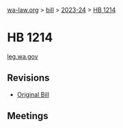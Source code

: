 [wa-law.org](/) > [bill](/bill/) > [2023-24](/bill/2023-24/) > [HB 1214](/bill/2023-24/hb/1214/)

# HB 1214
[leg.wa.gov](https://app.leg.wa.gov/billsummary?BillNumber=1214&Year=2023&Initiative=false)

## Revisions
* [Original Bill](1/)

## Meetings